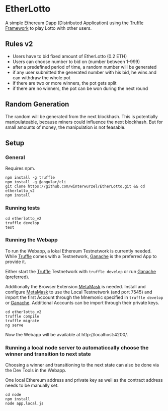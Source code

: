 # EtherLotto

A simple Ethereum Dapp (Distributed Application) using the [Truffle Framework](http://truffleframework.com/) to play Lotto with other users.

## Rules v2

* Users have to bid fixed amount of EtherLotto (0.2 ETH)
* Users can choose number to bid on (number between 1-999)
* after a predefined period of time, a random number will be generated
* if any user submitted the generated number with his bid, he wins and can withdraw the whole pot
* if there are two or more winners, the pot gets split
* if there are no winners, the pot can be won during the next round

## Random Generation

The random will be generated from the next blockhash.
This is potentially manipulateable, because miners could influence the next blockhash.
But for small amounts of money, the manipulation is not feasable.


## Setup

### General

Requires npm.

```
npm install -g truffle
npm install -g @angular/cli
git clone https://github.com/winterwurzel/EtherLotto.git && cd etherlotto_v2
npm install
```

### Running tests

```
cd etherlotto_v2
truffle develop
test
```

### Running the Webapp

To run the Webapp, a lokal Ethereum Testnetwork is currently needed. While [Truffle](http://truffleframework.com/) comes with a Testnetwork, [Ganache](http://truffleframework.com/ganache/) is the preferred App to provide it.

Either start the [Truffle](http://truffleframework.com/) Testnetwork with `truffle develop` or run [Ganache](http://truffleframework.com/ganache/) (preferred).

Additionally the Browser Extension [MetaMask](https://metamask.io/) is needed.
Install and configure [MetaMask](https://metamask.io/) to use the Local Testnetwork (and port 7545) and import the first Account through the Mnemonic specified in `truffle develop` or  [Ganache](http://truffleframework.com/ganache/).
Additional Accounts can be import through their private keys. 

```
cd etherlotto_v2
truffle compile
truffle migrate
ng serve
```

Now the Webapp will be available at http://localhost:4200/.

### Running a local node server to automaticcally choose the winner and transition to next state
Choosing a winner and transitioning to the next state can also be done via the Dev Tools in the Webapp.


One local Ethereum address and private key as well as the contract address needs to be manually set.

```
cd node
npm install
node app.local.js
```


